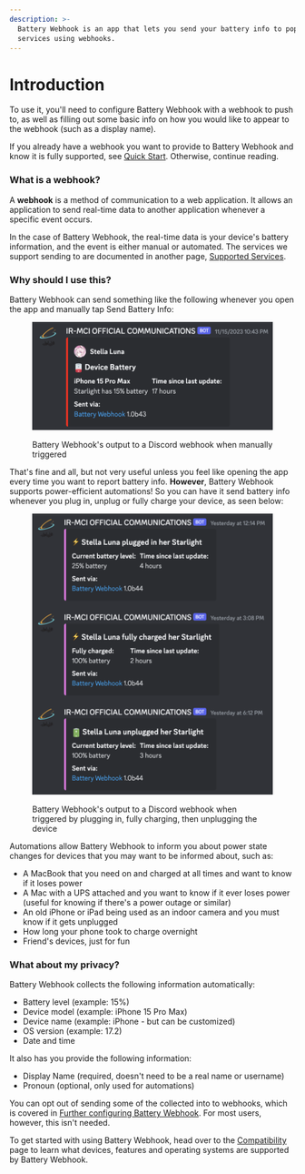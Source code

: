 ```yaml
---
description: >-
  Battery Webhook is an app that lets you send your battery info to popular
  services using webhooks.
---
```


# Introduction

To use it, you'll need to configure Battery Webhook with a webhook to push to, as well as filling out some basic info on how you would like to appear to the webhook (such as a display name).

If you already have a webhook you want to provide to Battery Webhook and know it is fully supported, see [Quick Start](quick-start.md). Otherwise, continue reading.

### What is a webhook?

A **webhook** is a method of communication to a web application. It allows an application to send real-time data to another application whenever a specific event occurs.

In the case of Battery Webhook, the real-time data is your device's battery information, and the event is either manual or automated. The services we support sending to are documented in another page, [Supported Services](../supported-services/).

### Why should I use this?

Battery Webhook can send something like the following whenever you open the app and manually tap Send Battery Info:

<div data-full-width="false">

<figure><img src="../../.gitbook/assets/image (11).png" alt="" width="563"><figcaption><p>Battery Webhook's output to a Discord webhook when manually triggered</p></figcaption></figure>

</div>

That's fine and all, but not very useful unless you feel like opening the app every time you want to report battery info. **However**, Battery Webhook supports power-efficient automations! So you can have it send battery info whenever you plug in, unplug or fully charge your device, as seen below:

<figure><img src="../../.gitbook/assets/image (13).png" alt="" width="563"><figcaption><p>Battery Webhook's output to a Discord webhook when triggered by plugging in, fully charging, then unplugging the device</p></figcaption></figure>

Automations allow Battery Webhook to inform you about power state changes for devices that you may want to be informed about, such as:

* A MacBook that you need on and charged at all times and want to know if it loses power
* A Mac with a UPS attached and you want to know if it ever loses power (useful for knowing if there's a power outage or similar)
* An old iPhone or iPad being used as an indoor camera and you must know if it gets unplugged
* How long your phone took to charge overnight
* Friend's devices, just for fun

### What about my privacy?

Battery Webhook collects the following information automatically:&#x20;

* Battery level (example: 15%)
* Device model (example: iPhone 15 Pro Max)
* Device name (example: iPhone - but can be customized)
* OS version (example: 17.2)
* Date and time

It also has you provide the following information:

* Display Name (required, doesn't need to be a real name or username)
* Pronoun (optional, only used for automations)

You can opt out of sending some of the collected into to webhooks, which is covered in [Further configuring Battery Webhook](../supported-services/discord/further-configuring-battery-webhook.md). For most users, however, this isn't needed.

To get started with using Battery Webhook, head over to the [Compatibility](../compatibility.md) page to learn what devices, features and operating systems are supported by Battery Webhook.
